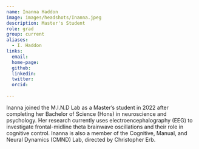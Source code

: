```yaml
---
name: Inanna Haddon
image: images/headshots/Inanna.jpeg
description: Master's Student
role: grad
group: current
aliases:
  - I. Haddon
links:
  email:
  home-page:
  github: 
  linkedin:
  twitter: 
  orcid:
  
---
```


Inanna joined the M.I.N.D Lab as a Master’s student in 2022 after completing her Bachelor of Science (Hons) in neuroscience and psychology. Her research currently uses electroencephalography (EEG) to investigate frontal-midline theta brainwave oscillations and their role in cognitive control. Inanna is also a member of the Cognitive, Manual, and Neural Dynamics (CMND) Lab, directed by Christopher Erb.

